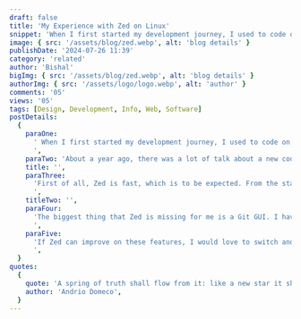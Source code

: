 ```yaml
---
draft: false
title: 'My Experience with Zed on Linux'
snippet: 'When I first started my development journey, I used to code on plain old Notepad. After that, I used Notepad++ a few times.'
image: { src: '/assets/blog/zed.webp', alt: 'blog details' }
publishDate: '2024-07-26 11:39'
category: 'related'
author: 'Bishal'
bigImg: { src: '/assets/blog/zed.webp', alt: 'blog details' }
authorImg: { src: '/assets/logo/logo.webp', alt: 'author' }
comments: '05'
views: '05'
tags: [Design, Development, Info, Web, Software]
postDetails:
  {
    paraOne:
      ' When I first started my development journey, I used to code on plain old Notepad. After that, I used Notepad++ a few times. Then, when I was getting into Python development, I used PyCharm for about a year. I switched to Visual Studio Code when I started with JavaScript. I also used RubyMine for a few months and tried to configure Neovim but failed miserably. For the past couple of years, VS Code has been my go-to code editor, but it seems like there is a new player in town.
      ',
    paraTwo: 'About a year ago, there was a lot of talk about a new code editor that was blazing fast and written in Rust. I wanted to try it out, but it was only available on Mac, and I used Ubuntu. Well, about two weeks ago, they released Zed for Linux, and I tried it out. Here is my review.',
    title: '',
    paraThree:
      'First of all, Zed is fast, which is to be expected. From the startup time to the file manager and even the speed of the language server, everything is exceptional. It looks really clean and smooth as well. The settings file configuration is really nice and easy to use. There is also a collaboration feature that I am never going to use. As good as Zed is and as much as I liked working with it, it is still missing a lot of features for my workflow.
      ',
    titleTwo: '',
    paraFour:
      'The biggest thing that Zed is missing for me is a Git GUI. I have been using the VS Code Git GUI for some years now, and I really can’t work without it. Sometimes, I make changes to hundreds of files, and I need an easier way than the CLI to organize them. I also use Codeium for my auto-complete, and Zed only supports GitHub Copilot for now. The fuzzy file finder is also better on VS Code because it gives results on each keystroke. I am not a huge fan of the AI chatbot in the editor.
      ',
    paraFive:
      'If Zed can improve on these features, I would love to switch and would be very happy to do so. I feel like there is no editor in the space that provides the right amount of features along with performance, and Zed has great potential to fill that gap.
      ',
  }
quotes:
  {
    quote: 'A spring of truth shall flow from it: like a new star it shall scatter the darkness of ignorance, and cause a light heretofore unknown to shine amongst men.',
    author: 'Andrio Domeco',
  }
---
```

